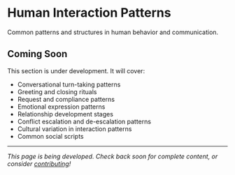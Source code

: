 # Human Interaction Patterns

Common patterns and structures in human behavior and communication.

## Coming Soon

This section is under development. It will cover:

- Conversational turn-taking patterns
- Greeting and closing rituals
- Request and compliance patterns
- Emotional expression patterns
- Relationship development stages
- Conflict escalation and de-escalation patterns
- Cultural variation in interaction patterns
- Common social scripts

---

*This page is being developed. Check back soon for complete content, or consider [contributing](../resources/contributing.md)!*

